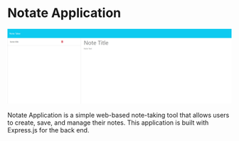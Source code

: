 # Notate Application

![Screenshot](./notate-img.jpg)

Notate Application is a simple web-based note-taking tool that allows users to create, save, and manage their notes. This application is built with Express.js for the back end.